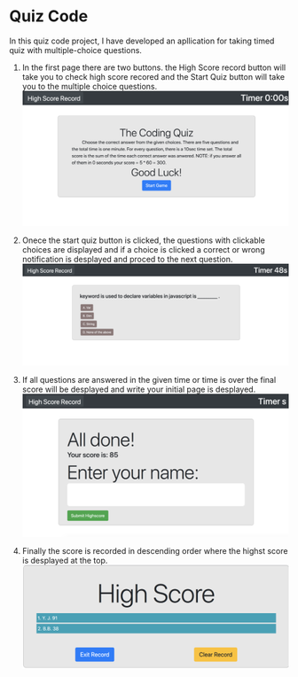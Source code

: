 # Quiz Code
In this  quiz code project, I have developed an apllication for taking timed quiz with multiple-choice questions. 
1. In the first page there are two buttons. the High Score record button will take you to check high score recored and the Start Quiz button will take you to the multiple choice questions.
    ![code quiz](firstPageScreenshoot.png)

2. Onece the start quiz button is clicked, the questions with clickable choices are displayed and if a choice is clicked a correct or wrong notification is desplayed and proced to the next question. 
![code quiz](questionScreenshoot.png)

3. If all questions are answered in the given time or time is over the final score will be desplayed and write your initial page is desplayed.
![code quiz](yourInitial.png)

4. Finally the score is recorded in descending order where the highst score is desplayed at the top.
![code quiz](highscoreScreenshoot.png)

